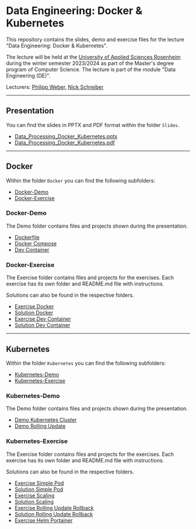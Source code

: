 # Data Engineering: Docker & Kubernetes

This repository contains the slides, demo and exercise files for the lecture "Data Engineering: Docker & Kubernetes".

The lecture will be held at the [University of Applied Sciences Rosenheim](https://www.th-rosenheim.de) during the winter semester 2023/2024 as part of the Master's degree program of Computer Science. The lecture is part of the module "Data Engineering (DE)".

Lecturers: [Philipp Weber](mailto:philipp.weber@stud.th-rosenheim.de), [Nick Schreiber](mailto:nick.schreiber@stud.th-rosenheim.de)

---

## Presentation

You can find the slides in PPTX and PDF format within the folder `Slides`.

- [Data_Processing_Docker_Kubernetes.pptx](Slides/Data_Processing_Docker_Kubernetes.pptx)
- [Data_Processing_Docker_Kubernetes.pdf](Slides/Data_Processing_Docker_Kubernetes.pdf)

---

## Docker

Within the folder `Docker` you can find the following subfolders:

- [Docker-Demo](Docker/Docker-Demo)
- [Docker-Exercise](Docker/Docker-Exercise)

### Docker-Demo

The Demo folder contains files and projects shown during the presentation.

- [Dockerfile](Docker/Docker-Demo/Demo-Dockerfile/)
- [Docker Compose](Docker/Docker-Demo/Demo-Docker-Compose/)
- [Dev Container](Docker/Docker-Demo/Demo-Dev-Container/)

### Docker-Exercise

The Exercise folder contains files and projects for the exercises. Each exercise has its own folder and README.md file with instructions.

Solutions can also be found in the respective folders.

- [Exercise Docker](Docker/Docker-Exercise/Exercise-Docker/)
- [Solution Docker](Docker/Docker-Exercise/Solution-Docker/)
- [Exercise Dev Container](Docker/Docker-Exercise/Exercise-Dev-Container/)
- [Solution Dev Container](Docker/Docker-Exercise/Solution-Dev-Container/)

---

## Kubernetes

Within the folder `Kubernetes` you can find the following subfolders:

- [Kubernetes-Demo](Kubernetes/Kubernetes-Demo)
- [Kubernetes-Exercise](Kubernetes/Kubernetes-Exercise)

### Kubernetes-Demo

The Demo folder contains files and projects shown during the presentation.

- [Demo Kubernetes Cluster](Kubernetes/Kubernetes-Demo/Demo-Kubernetes-Cluster/)
- [Demo Rolling Update](Kubernetes/Kubernetes-Demo/Demo-RollingUpdate/)

### Kubernetes-Exercise

The Exercise folder contains files and projects for the exercises. Each exercise has its own folder and README.md file with instructions.

Solutions can also be found in the respective folders.

- [Exercise Simple Pod](Kubernetes/Kubernetes-Exercise/Exercise-Simple-Pod/)
- [Solution Simple Pod](Kubernetes/Kubernetes-Exercise/Solution-Simple-Pod/)
- [Exercise Scaling](Kubernetes/Kubernetes-Exercise/Exercise-Scaling/)
- [Solution Scaling](Kubernetes/Kubernetes-Exercise/Solution-Scaling/)
- [Exercise Rolling Update Rollback](Kubernetes/Kubernetes-Exercise/Exercise-Rolling-Update-Rollback/)
- [Solution Rolling Update Rollback](Kubernetes/Kubernetes-Exercise/Solution-Rolling-Update-Rollback/)
- [Exercise Helm Portainer](Kubernetes/Kubernetes-Exercise/Exercise-Helm-Portainer/)
